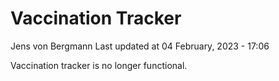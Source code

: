 Vaccination Tracker
================
Jens von Bergmann
Last updated at 04 February, 2023 - 17:06

Vaccination tracker is no longer functional.
